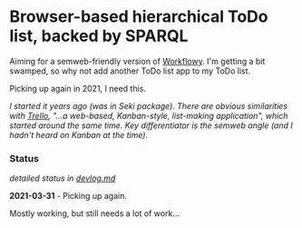 # Browser-based hierarchical ToDo list, backed by SPARQL

Aiming for a semweb-friendly version of [Workflowy](https://workflowy.com). I'm getting a bit swamped, so why not add another ToDo list app to my ToDo list.

Picking up again in 2021, I need this.

*I started it years ago (was in Seki package). There are obvious similarities with [Trello](https://en.wikipedia.org/wiki/Trello), "...a web-based, Kanban-style, list-making application", which started around the same time. Key differentiator is the semweb angle (and I hadn't heard on Kanban at the time).*  

### Status

*detailed status in [devlog.md](devlog.md)*

**2021-03-31** - Picking up again.

Mostly working, but still needs a lot of work...
